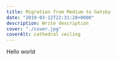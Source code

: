 ```yaml
---
title: Migration from Medium to Gatsby
date: "2019-03-12T22:31:28+0000"
description: Write description
cover: "./cover.jpg"
coverAlt: cathedral ceiling
---
```


Hello world